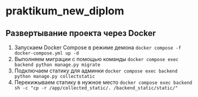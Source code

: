 # praktikum_new_diplom

## Развертывание проекта через Docker
1. Запускаем Docker Compose в режиме демона `docker compose -f docker-compose.yml up -d`
2. Выполняем миграции с помощью команды `docker compose exec backend python manage.py migrate`
3. Подключаем статику для админки `docker compose exec backend python manage.py collectstatic`
4. Перекижываем статику в нужное место `docker compose exec backend sh -c "cp -r /app/collected_static/. /backend_static/static/"`